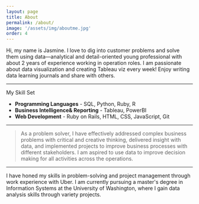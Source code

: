 ```yaml
---
layout: page
title: About
permalink: /about/
image: '/assets/img/aboutme.jpg'
order: 4
---
```


Hi, my name is Jasmine.
I love to dig into customer problems and solve them using data—analytical and detail-oriented young professional with about 2 years of experience working in operation roles.
I am <span class="underline--magical">passionate</span> about <span class="underline--magical">data visualization</span> and creating <span class="underline--magical">Tableau</span> viz every week! Enjoy <span class="underline--magical">writing data learning journals</span> and share with others.

***
My Skill Set
* **<span class="underline--magical">Programming Languages</span>** -   SQL, Python, Ruby, R
* **<span class="underline--magical">Business Intelligence& Reporting</span>** -  Tableau, PowerBI
* **<span class="underline--magical">Web Development</span>** -  Ruby on Rails, HTML, CSS, JavaScript, Git

***

> As a problem solver, I have effectively addressed complex business problems with critical and creative thinking, delivered insight with data, and implemented projects to improve business processes with different stakeholders. I am aspired to use data to improve decision making for all activities across the operations.

***

I have honed my skills in problem-solving and project management through work experience with <span class="underline--magical">Uber</span>. I am currently pursuing a master's degree in <span class="underline--magical">Information Systems</span> at the University of Washington, where I gain data analysis skills through variety projects.
